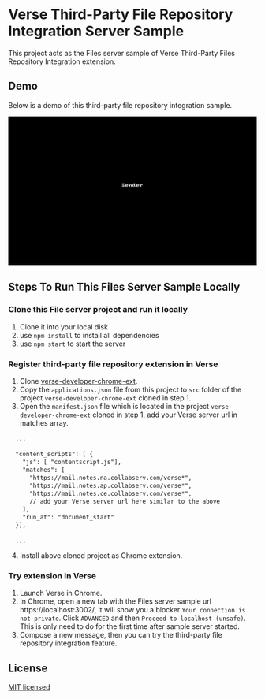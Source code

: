 # Verse Third-Party File Repository Integration Server Sample

This project acts as the Files server sample of Verse Third-Party Files Repository Integration extension.

## Demo

Below is a demo of this third-party file repository integration sample.

![Demo](./third_party_file_repository_integration.gif)

## Steps To Run This Files Server Sample Locally

### Clone this File server project and run it locally

1. Clone it into your local disk
2. use `npm install` to install all dependencies
3. use `npm start` to start the server

### Register third-party file repository extension in Verse

1. Clone [verse-developer-chrome-ext](https://github.ibm.com/IBM-Verse/verse-developer-chrome-ext).
2. Copy the `applications.json` file from this project to `src` folder of the project `verse-developer-chrome-ext` cloned in step 1.
3. Open the `manifest.json` file which is located in the project `verse-developer-chrome-ext` cloned in step 1, add your Verse server url in matches array.
```
  ...
  
  "content_scripts": [ {
    "js": [ "contentscript.js"],
    "matches": [
      "https://mail.notes.na.collabserv.com/verse*",
      "https://mail.notes.ap.collabserv.com/verse*",
      "https://mail.notes.ce.collabserv.com/verse*",
      // add your Verse server url here similar to the above
    ],
    "run_at": "document_start"
  }],

  ...
```
4. Install above cloned project as Chrome extension.

### Try extension in Verse

1. Launch Verse in Chrome.
2. In Chrome, open a new tab with the Files server sample url https://localhost:3002/, it will show you a blocker `Your connection is not private`. Click `ADVANCED` and then `Proceed to localhost (unsafe)`. This is only need to do for the first time after sample server started.
3. Compose a new message, then you can try the third-party file repository integration feature.

## License

[MIT licensed](./LICENSE)
